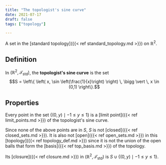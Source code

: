 ```yaml
---
title: "The topologist's sine curve"
date: 2021-07-17
draft: false
tags: ["topology"]

---
```


A set in the [standard topology]({{< ref standard_topology.md >}}) on $\mathbb{R}^2$.

## Definition
In $(\mathbb{R}^2, \mathcal{T}_\text{std})$, the **topologist's sine curve** is the set $$S = \left\{ \left( x, \sin \left(\frac{1}{x}\right) \right) \, \bigg \vert \, x \in (0,1) \right\}.$$

## Properties
Every point in the set $\{(0,y) \mid -1 \leq y \leq 1 \}$ is a [limit point]({{< ref limit_points.md >}}) of the topologist's sine curve. 

Since none of the above points are in $S$, $S$ is not [closed]({{< ref closed_sets.md >}}). It is also not [open]({{< ref open_sets.md >}}) in this [topology]({{< ref topology_def.md >}}) since it is not the union of the open balls that form the [basis]({{< ref top_basis.md >}}) of the topology. 

Its [closure]({{< ref closure.md >}}) in $(\mathbb{R}^2, \mathcal{T}_\text{std})$ is $S \cup \{(0,y) \mid -1 \leq y \leq 1 \}$.
